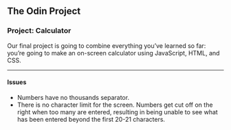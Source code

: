 ## The Odin Project

### Project: Calculator

Our final project is going to combine everything you’ve learned so far: you’re going to make an on-screen calculator using JavaScript, HTML, and CSS.

---
#### Issues
+ Numbers have no thousands separator.
+ There is no character limit for the screen. Numbers get cut off on the right when too many are entered, resulting in being unable to see what has been entered beyond the first 20-21 characters.